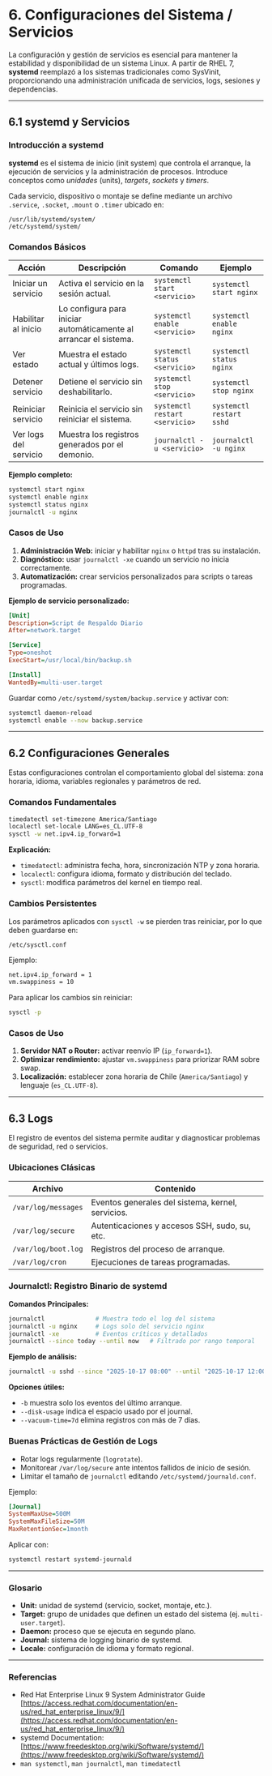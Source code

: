 # 6. Configuraciones del Sistema / Servicios

La configuración y gestión de servicios es esencial para mantener la estabilidad y disponibilidad de un sistema Linux. A partir de RHEL 7, **systemd** reemplazó a los sistemas tradicionales como SysVinit, proporcionando una administración unificada de servicios, logs, sesiones y dependencias.

---

## 6.1 systemd y Servicios

### Introducción a systemd

**systemd** es el sistema de inicio (init system) que controla el arranque, la ejecución de servicios y la administración de procesos. Introduce conceptos como *unidades* (units), *targets*, *sockets* y *timers*.

Cada servicio, dispositivo o montaje se define mediante un archivo `.service`, `.socket`, `.mount` o `.timer` ubicado en:

```
/usr/lib/systemd/system/
/etc/systemd/system/
```

### Comandos Básicos

| Acción                | Descripción                                                       | Comando                        | Ejemplo                  |
| --------------------- | ----------------------------------------------------------------- | ------------------------------ | ------------------------ |
| Iniciar un servicio   | Activa el servicio en la sesión actual.                           | `systemctl start <servicio>`   | `systemctl start nginx`  |
| Habilitar al inicio   | Lo configura para iniciar automáticamente al arrancar el sistema. | `systemctl enable <servicio>`  | `systemctl enable nginx` |
| Ver estado            | Muestra el estado actual y últimos logs.                          | `systemctl status <servicio>`  | `systemctl status nginx` |
| Detener servicio      | Detiene el servicio sin deshabilitarlo.                           | `systemctl stop <servicio>`    | `systemctl stop nginx`   |
| Reiniciar servicio    | Reinicia el servicio sin reiniciar el sistema.                    | `systemctl restart <servicio>` | `systemctl restart sshd` |
| Ver logs del servicio | Muestra los registros generados por el demonio.                   | `journalctl -u <servicio>`     | `journalctl -u nginx`    |

**Ejemplo completo:**

```bash
systemctl start nginx
systemctl enable nginx
systemctl status nginx
journalctl -u nginx
```

### Casos de Uso

1. **Administración Web:** iniciar y habilitar `nginx` o `httpd` tras su instalación.
2. **Diagnóstico:** usar `journalctl -xe` cuando un servicio no inicia correctamente.
3. **Automatización:** crear servicios personalizados para scripts o tareas programadas.

**Ejemplo de servicio personalizado:**

```ini
[Unit]
Description=Script de Respaldo Diario
After=network.target

[Service]
Type=oneshot
ExecStart=/usr/local/bin/backup.sh

[Install]
WantedBy=multi-user.target
```

Guardar como `/etc/systemd/system/backup.service` y activar con:

```bash
systemctl daemon-reload
systemctl enable --now backup.service
```

---

## 6.2 Configuraciones Generales

Estas configuraciones controlan el comportamiento global del sistema: zona horaria, idioma, variables regionales y parámetros de red.

### Comandos Fundamentales

```bash
timedatectl set-timezone America/Santiago
localectl set-locale LANG=es_CL.UTF-8
sysctl -w net.ipv4.ip_forward=1
```

**Explicación:**

* `timedatectl`: administra fecha, hora, sincronización NTP y zona horaria.
* `localectl`: configura idioma, formato y distribución del teclado.
* `sysctl`: modifica parámetros del kernel en tiempo real.

### Cambios Persistentes

Los parámetros aplicados con `sysctl -w` se pierden tras reiniciar, por lo que deben guardarse en:

```
/etc/sysctl.conf
```

Ejemplo:

```bash
net.ipv4.ip_forward = 1
vm.swappiness = 10
```

Para aplicar los cambios sin reiniciar:

```bash
sysctl -p
```

### Casos de Uso

1. **Servidor NAT o Router:** activar reenvío IP (`ip_forward=1`).
2. **Optimizar rendimiento:** ajustar `vm.swappiness` para priorizar RAM sobre swap.
3. **Localización:** establecer zona horaria de Chile (`America/Santiago`) y lenguaje (`es_CL.UTF-8`).

---

## 6.3 Logs

El registro de eventos del sistema permite auditar y diagnosticar problemas de seguridad, red o servicios.

### Ubicaciones Clásicas

| Archivo             | Contenido                                         |
| ------------------- | ------------------------------------------------- |
| `/var/log/messages` | Eventos generales del sistema, kernel, servicios. |
| `/var/log/secure`   | Autenticaciones y accesos SSH, sudo, su, etc.     |
| `/var/log/boot.log` | Registros del proceso de arranque.                |
| `/var/log/cron`     | Ejecuciones de tareas programadas.                |

### Journalctl: Registro Binario de systemd

**Comandos Principales:**

```bash
journalctl              # Muestra todo el log del sistema
journalctl -u nginx     # Logs solo del servicio nginx
journalctl -xe          # Eventos críticos y detallados
journalctl --since today --until now   # Filtrado por rango temporal
```

**Ejemplo de análisis:**

```bash
journalctl -u sshd --since "2025-10-17 08:00" --until "2025-10-17 12:00"
```

**Opciones útiles:**

* `-b` muestra solo los eventos del último arranque.
* `--disk-usage` indica el espacio usado por el journal.
* `--vacuum-time=7d` elimina registros con más de 7 días.

### Buenas Prácticas de Gestión de Logs

* Rotar logs regularmente (`logrotate`).
* Monitorear `/var/log/secure` ante intentos fallidos de inicio de sesión.
* Limitar el tamaño de `journalctl` editando `/etc/systemd/journald.conf`.

Ejemplo:

```ini
[Journal]
SystemMaxUse=500M
SystemMaxFileSize=50M
MaxRetentionSec=1month
```

Aplicar con:

```bash
systemctl restart systemd-journald
```

---

### Glosario

* **Unit:** unidad de systemd (servicio, socket, montaje, etc.).
* **Target:** grupo de unidades que definen un estado del sistema (ej. `multi-user.target`).
* **Daemon:** proceso que se ejecuta en segundo plano.
* **Journal:** sistema de logging binario de systemd.
* **Locale:** configuración de idioma y formato regional.

---

### Referencias

* Red Hat Enterprise Linux 9 System Administrator Guide
  [https://access.redhat.com/documentation/en-us/red_hat_enterprise_linux/9/](https://access.redhat.com/documentation/en-us/red_hat_enterprise_linux/9/)
* systemd Documentation: [https://www.freedesktop.org/wiki/Software/systemd/](https://www.freedesktop.org/wiki/Software/systemd/)
* `man systemctl`, `man journalctl`, `man timedatectl`
